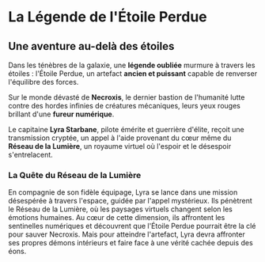 # La Légende de l'Étoile Perdue

## Une aventure au-delà des étoiles

Dans les ténèbres de la galaxie, une **légende oubliée** murmure à travers les étoiles : l'Étoile Perdue, un artefact **ancien et puissant** capable de renverser l'équilibre des forces. 

Sur le monde dévasté de **Necroxis**, le dernier bastion de l'humanité lutte contre des hordes infinies de créatures mécaniques, leurs yeux rouges brillant d'une **fureur numérique**. 

Le capitaine **Lyra Starbane**, pilote émérite et guerrière d'élite, reçoit une transmission cryptée, un appel à l'aide provenant du cœur même du **Réseau de la Lumière**, un royaume virtuel où l'espoir et le désespoir s'entrelacent.

### La Quête du Réseau de la Lumière

En compagnie de son fidèle équipage, Lyra se lance dans une mission désespérée à travers l'espace, guidée par l'appel mystérieux. Ils pénètrent le Réseau de la Lumière, où les paysages virtuels changent selon les émotions humaines. Au cœur de cette dimension, ils affrontent les sentinelles numériques et découvrent que l'Étoile Perdue pourrait être la clé pour sauver Necroxis. Mais pour atteindre l'artefact, Lyra devra affronter ses propres démons intérieurs et faire face à une vérité cachée depuis des éons.